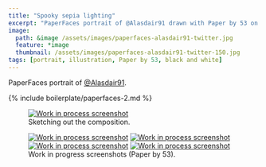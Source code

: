 ```yaml
---
title: "Spooky sepia lighting"
excerpt: "PaperFaces portrait of @Alasdair91 drawn with Paper by 53 on an iPad."
image: 
  path: &image /assets/images/paperfaces-alasdair91-twitter.jpg 
  feature: *image
  thumbnail: /assets/images/paperfaces-alasdair91-twitter-150.jpg
tags: [portrait, illustration, Paper by 53, black and white]
---
```


PaperFaces portrait of [@Alasdair91](http://twitter.com/alasdair91).

{% include boilerplate/paperfaces-2.md %}

<figure>
	<a href="/assets/images/paperfaces-alasdair91-process-1-lg.jpg"><img src="/assets/images/paperfaces-alasdair91-process-1-750.jpg" alt="Work in process screenshot"></a>
	<figcaption>Sketching out the composition.</figcaption>
</figure>

<figure class="half">
	<a href="/assets/images/paperfaces-alasdair91-process-2-lg.jpg"><img src="/assets/images/paperfaces-alasdair91-process-2-600.jpg" alt="Work in process screenshot"></a>
	<a href="/assets/images/paperfaces-alasdair91-process-3-lg.jpg"><img src="/assets/images/paperfaces-alasdair91-process-3-600.jpg" alt="Work in process screenshot"></a>
	<a href="/assets/images/paperfaces-alasdair91-process-4-lg.jpg"><img src="/assets/images/paperfaces-alasdair91-process-4-600.jpg" alt="Work in process screenshot"></a>
	<a href="/assets/images/paperfaces-alasdair91-process-5-lg.jpg"><img src="/assets/images/paperfaces-alasdair91-process-5-600.jpg" alt="Work in process screenshot"></a>
	<figcaption>Work in progress screenshots (Paper by 53).</figcaption>
</figure>
